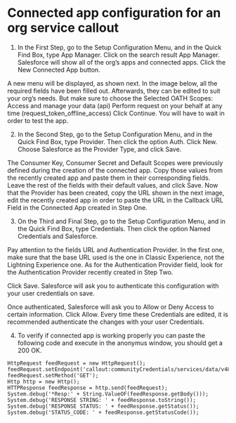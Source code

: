 # Connected app configuration for an org service callout

1) In the First Step, go to the Setup Configuration Menu, and in the Quick Find Box, type App Manager. Click on the search result App Manager. Salesforce will show all of the org’s apps and connected apps. Click the New Connected App button.

A new menu will be displayed, as shown next. In the image below, all the required fields have been filled out. Afterwards, they can be edited to suit your org’s needs. But make sure to choose the Selected OATH Scopes:
    Access and manage your data (api)
    Perform request on your behalf at any time (request_token_offline_access)
Click Continue. You will have to wait in order to test the app.

2) In the Second Step, go to the Setup Configuration Menu, and in the Quick Find Box, type Provider. Then click the option Auth. Click New. Choose Salesforce as the Provider Type, and click Save.

The Consumer Key, Consumer Secret and Default Scopes were previously defined during the creation of the connected app. Copy those values from the recently created app and paste them in their corresponding fields. Leave the rest of the fields with their default values, and click Save. Now that the Provider has been created, copy the URL shown in the next image, edit the recently created app in order to paste the URL in the Callback URL Field in the Connected App created in Step One.

3) On the Third and Final Step, go to the Setup Configuration Menu, and in the Quick Find Box, type Credentials. Then click the option Named Credentials and Salesforce.

Pay attention to the fields URL and Authentication Provider. In the first one, make sure that the base URL used is the one in Classic Experience, not the Lightning Experience one. As for the Authentication Provider field, look for the Authentication Provider recently created in Step Two.

Click Save. Salesforce will ask you to authenticate this configuration with your user credentials on save.

Once authenticated, Salesforce will ask you to Allow or Deny Access to certain information. Click Allow. Every time these Credentials are edited, it is recommended authenticate the changes with your user Credentials.  

4) To verify if connected app is working properly you can paste the following code and execute in the anonymus window, you should get a 200 OK.

```
HttpRequest feedRequest = new HttpRequest();
feedRequest.setEndpoint('callout:communityCredentials/services/data/v48.0');
feedRequest.setMethod('GET');
Http http = new Http();
HTTPResponse feedResponse = http.send(feedRequest);
System.debug('*Resp:' + String.ValueOF(feedResponse.getBody()));
System.debug('RESPONSE STRING: ' + feedResponse.toString());
System.debug('RESPONSE STATUS: ' + feedResponse.getStatus());
System.debug('STATUS_CODE: ' + feedResponse.getStatusCode());
```